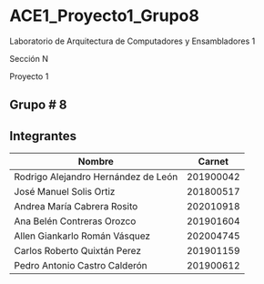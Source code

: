 # ACE1_Proyecto1_Grupo8
Laboratorio de Arquitectura de Computadores y Ensambladores 1

Sección N

Proyecto 1
## Grupo # 8
## Integrantes
Nombre | Carnet |
-------|--------|
Rodrigo Alejandro Hernández de León | 201900042 |
José Manuel Solis Ortiz | 201800517
Andrea María Cabrera Rosito | 202010918
Ana Belén Contreras Orozco | 201901604
Allen Giankarlo Román Vásquez | 202004745
Carlos Roberto Quixtán Perez | 201901159
Pedro Antonio Castro Calderón | 201900612
